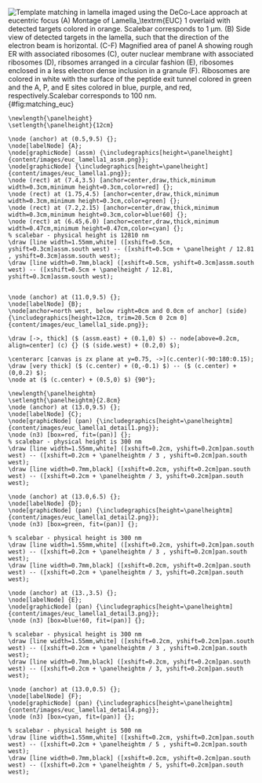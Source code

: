 
![Template matching in lamella imaged using the DeCo-Lace approach at eucentric
focus (A) Montage of Lamella$_\textrm{EUC}$ 1 overlaid with detected targets colored in orange. Scalebar corresponds to 1 μm. (B) Side view of detected targets in the lamella, such that the
direction of the electron beam is horizontal. (C-F) Magnified area of panel A
showing rough ER with associated ribosomes (C), outer nuclear membrane with
associated ribosomes (D), ribsomes arranged in a circular fashion (E), ribosomes
enclosed in a less electron dense inclusion in a granule (F). Ribosomes are colored in white with the surface of the peptide exit tunnel colored in green and the A, P, and E sites colored in blue, purple, and red, respectively.Scalebar corresponds to 100 nm.](tikz:matching_euc){#fig:matching_euc}

```{.tikz-figure #matching_euc width=17cm height=10cm draft=false}
\newlength{\panelheight}
\setlength{\panelheight}{12cm}

\node (anchor) at (0.5,9.5) {}; 
\node[labelNode] {A};
\node[graphicNode] (assm) {\includegraphics[height=\panelheight]{content/images/euc_lamella1_assm.png}};
\node[graphicNode] {\includegraphics[height=\panelheight]{content/images/euc_lamella1.png}};
\node (rect) at (7.4,3.5) [anchor=center,draw,thick,minimum width=0.3cm,minimum height=0.3cm,color=red] {};
\node (rect) at (1.75,4.5) [anchor=center,draw,thick,minimum width=0.3cm,minimum height=0.3cm,color=green] {};
\node (rect) at (7.2,2.15) [anchor=center,draw,thick,minimum width=0.3cm,minimum height=0.3cm,color=blue!60] {};
\node (rect) at (6.45,6.0) [anchor=center,draw,thick,minimum width=0.47cm,minimum height=0.47cm,color=cyan] {};
% scalebar - physical height is 12810 nm
\draw [line width=1.55mm,white] ([xshift=0.5cm, yshift=0.3cm]assm.south west) -- ([xshift=0.5cm + \panelheight / 12.81 , yshift=0.3cm]assm.south west);
\draw [line width=0.7mm,black] ([xshift=0.5cm, yshift=0.3cm]assm.south west) -- ([xshift=0.5cm + \panelheight / 12.81, yshift=0.3cm]assm.south west);


\node (anchor) at (11.0,9.5) {}; 
\node[labelNode] {B};
\node[anchor=north west, below right=0cm and 0.0cm of anchor] (side) {\includegraphics[height=12cm, trim=20.5cm 0 2cm 0]{content/images/euc_lamella1_side.png}};

\draw [->, thick] ($ (assm.east) + (0.1,0) $) -- node[above=0.2cm, align=center] (c) {} ($ (side.west) + (0.2,0) $);

\centerarc [canvas is zx plane at y=0.75, ->](c.center)(-90:180:0.15);
\draw [very thick] ($ (c.center) + (0,-0.1) $) -- ($ (c.center) + (0,0.2) $);
\node at ($ (c.center) + (0.5,0) $) {90°};

\newlength{\panelheightm}
\setlength{\panelheightm}{2.8cm}
\node (anchor) at (13.0,9.5) {}; 
\node[labelNode] {C};
\node[graphicNode] (pan) {\includegraphics[height=\panelheightm]{content/images/euc_lamella1_detail1.png}};
\node (n3) [box=red, fit=(pan)] {};
% scalebar - physical height is 300 nm
\draw [line width=1.55mm,white] ([xshift=0.2cm, yshift=0.2cm]pan.south west) -- ([xshift=0.2cm + \panelheightm / 3 , yshift=0.2cm]pan.south west);
\draw [line width=0.7mm,black] ([xshift=0.2cm, yshift=0.2cm]pan.south west) -- ([xshift=0.2cm + \panelheightm / 3, yshift=0.2cm]pan.south west);

\node (anchor) at (13.0,6.5) {}; 
\node[labelNode] {D};
\node[graphicNode] (pan) {\includegraphics[height=\panelheightm]{content/images/euc_lamella1_detail2.png}};
\node (n3) [box=green, fit=(pan)] {};

% scalebar - physical height is 300 nm
\draw [line width=1.55mm,white] ([xshift=0.2cm, yshift=0.2cm]pan.south west) -- ([xshift=0.2cm + \panelheightm / 3 , yshift=0.2cm]pan.south west);
\draw [line width=0.7mm,black] ([xshift=0.2cm, yshift=0.2cm]pan.south west) -- ([xshift=0.2cm + \panelheightm / 3, yshift=0.2cm]pan.south west);

\node (anchor) at (13.,3.5) {}; 
\node[labelNode] {E};
\node[graphicNode] (pan) {\includegraphics[height=\panelheightm]{content/images/euc_lamella1_detail3.png}};
\node (n3) [box=blue!60, fit=(pan)] {};

% scalebar - physical height is 300 nm
\draw [line width=1.55mm,white] ([xshift=0.2cm, yshift=0.2cm]pan.south west) -- ([xshift=0.2cm + \panelheightm / 3 , yshift=0.2cm]pan.south west);
\draw [line width=0.7mm,black] ([xshift=0.2cm, yshift=0.2cm]pan.south west) -- ([xshift=0.2cm + \panelheightm / 3, yshift=0.2cm]pan.south west);

\node (anchor) at (13.0,0.5) {}; 
\node[labelNode] {F};
\node[graphicNode] (pan) {\includegraphics[height=\panelheightm]{content/images/euc_lamella1_detail4.png}};
\node (n3) [box=cyan, fit=(pan)] {};

% scalebar - physical height is 500 nm
\draw [line width=1.55mm,white] ([xshift=0.2cm, yshift=0.2cm]pan.south west) -- ([xshift=0.2cm + \panelheightm / 5 , yshift=0.2cm]pan.south west);
\draw [line width=0.7mm,black] ([xshift=0.2cm, yshift=0.2cm]pan.south west) -- ([xshift=0.2cm + \panelheightm / 5, yshift=0.2cm]pan.south west);

```

